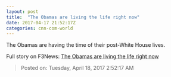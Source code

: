 ```yaml
---
layout: post
title:  "The Obamas are living the life right now"
date: 2017-04-17 21:52:17Z
categories: cnn-com-world
---
```


The Obamas are having the time of their post-White House lives.


Full story on F3News: [The Obamas are living the life right now](http://www.f3nws.com/n/mjhfKC)

> Posted on: Tuesday, April 18, 2017 2:52:17 AM
